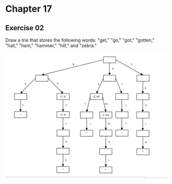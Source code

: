 # Chapter 17

## Exercise 02

Draw a trie that stores the following words: "get," "go," "got," "gotten," "hall," "ham," "hammer," "hill," and "zebra."

<p align = "center">
  <img src = "https://github.com/iamklager/Data-Structures-and-Algorithms/raw/main/17 It Doesn't Hurt to Trie/02_draw_a_trie.png"/>
</p>
